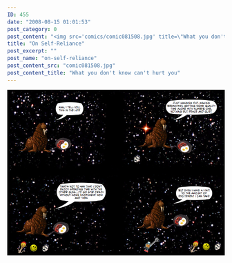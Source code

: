 ```yaml
---
ID: 455
date: "2008-08-15 01:01:53"
post_category: 0
post_content: "<img src='comics/comic081508.jpg' title=\"What you don't know can't hurt you\" />"
title: "On Self-Reliance"
post_excerpt: ""
post_name: "on-self-reliance"
post_content_src: "comic081508.jpg"
post_content_title: "What you don't know can't hurt you"
---
```



[![What you don't know can't hurt you](/comics-hi-res/comic081508.jpg)](/comics-hi-res/comic081508.jpg)
